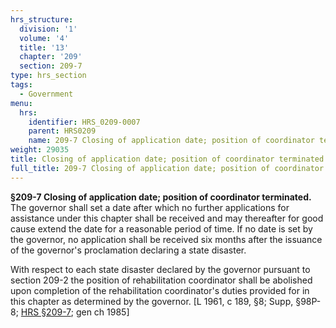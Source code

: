 ```yaml
---
hrs_structure:
  division: '1'
  volume: '4'
  title: '13'
  chapter: '209'
  section: 209-7
type: hrs_section
tags:
  - Government
menu:
  hrs:
    identifier: HRS_0209-0007
    parent: HRS0209
    name: 209-7 Closing of application date; position of coordinator terminated
weight: 29035
title: Closing of application date; position of coordinator terminated
full_title: 209-7 Closing of application date; position of coordinator terminated
---
```

**§209-7 Closing of application date; position of coordinator terminated.** The governor shall set a date after which no further applications for assistance under this chapter shall be received and may thereafter for good cause extend the date for a reasonable period of time. If no date is set by the governor, no application shall be received six months after the issuance of the governor's proclamation declaring a state disaster.

With respect to each state disaster declared by the governor pursuant to section 209-2 the position of rehabilitation coordinator shall be abolished upon completion of the rehabilitation coordinator's duties provided for in this chapter as determined by the governor. [L 1961, c 189, §8; Supp, §98P-8; [HRS §209-7](/title-13/chapter-209/section-209-7/); gen ch 1985]
